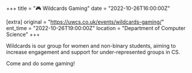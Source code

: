 +++
title = "🎮 Wildcards Gaming"
date = "2022-10-26T16:00:00Z"

[extra]
original = "https://uwcs.co.uk/events/wildcards-gaming/"    
ent_time = "2022-10-26T19:00:00Z"
location = "Department of Computer Science"
+++

Wildcards is our group for women and non-binary students, aiming to increase engagement and support for under-represented groups in CS.

Come and do some gaming!
